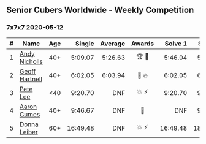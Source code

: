 ## Senior Cubers Worldwide - Weekly Competition
### 7x7x7 2020-05-12

| # | Name | Age | Single | Average | Awards | Solve 1 | Solve 2 | Solve 3 | Video |
| :--: | -- | :--: | --: | --: | :--: | --: | --: | --: | :-- |
| 1 | [Andy Nicholls](../../persons/andy_nicholls.md) | 40+ | 5:09.07 | 5:26.63 | 🏆 🥇 | 5:46.04 | 5:24.78 | 5:09.07 | [Link](https://www.facebook.com/events/276138643524223/permalink/276775160127238/) |
| 2 | [Geoff Hartnell](../../persons/geoff_hartnell.md) | 40+ | 6:02.05 | 6:03.94 | 🥈 🔥 | 6:02.05 | 6:03.91 | 6:05.87 | [Link](https://www.facebook.com/events/276138643524223/permalink/276382340166520/) |
| 3 | [Pete Lee](../../persons/pete_lee.md) | <40 | 9:20.70 | DNF | 💥 ⚡ | 9:20.70 | 9:30.53 | DNS | [Link](https://www.facebook.com/events/276138643524223/permalink/276380270166727/) |
| 4 | [Aaron Cumes](../../persons/aaron_cumes.md) | 40+ | 9:46.67 | DNF | 🥉 | DNF | 9:46.67 | DNS | [Link](https://www.facebook.com/events/276138643524223/permalink/276285016842919/) |
| 5 | [Donna Leiber](../../persons/donna_leiber.md) | 60+ | 16:49.48 | DNF | 💥 ⚡ | 16:49.48 | 18:14.63 | DNS | [Link](https://www.facebook.com/events/276138643524223/permalink/278590303279057/) |

<!-- Global site tag (gtag.js) - Google Analytics -->
<script async src="https://www.googletagmanager.com/gtag/js?id=UA-86348435-3"></script>
<script>window.dataLayer = window.dataLayer || []; function gtag() {dataLayer.push(arguments);} gtag('js', new Date()); gtag('config', 'UA-86348435-3');</script>
